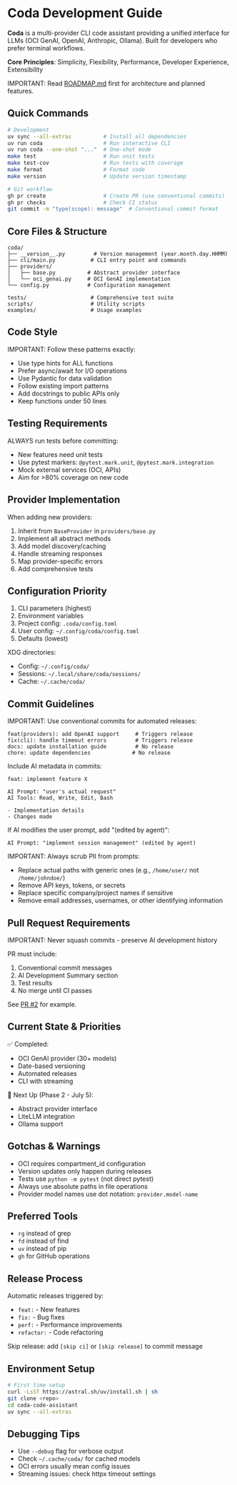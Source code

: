 # Coda Development Guide

**Coda** is a multi-provider CLI code assistant providing a unified interface for LLMs (OCI GenAI, OpenAI, Anthropic, Ollama). Built for developers who prefer terminal workflows.

**Core Principles**: Simplicity, Flexibility, Performance, Developer Experience, Extensibility

IMPORTANT: Read [ROADMAP.md](ROADMAP.md) first for architecture and planned features.

## Quick Commands

```bash
# Development
uv sync --all-extras          # Install all dependencies
uv run coda                   # Run interactive CLI
uv run coda --one-shot "..."  # One-shot mode
make test                     # Run unit tests
make test-cov                 # Run tests with coverage
make format                   # Format code
make version                  # Update version timestamp

# Git workflow
gh pr create                  # Create PR (use conventional commits)
gh pr checks                  # Check CI status
git commit -m "type(scope): message"  # Conventional commit format
```

## Core Files & Structure

```
coda/
├── __version__.py         # Version management (year.month.day.HHMM)
├── cli/main.py           # CLI entry point and commands
├── providers/
│   ├── base.py          # Abstract provider interface
│   └── oci_genai.py     # OCI GenAI implementation
└── config.py            # Configuration management

tests/                    # Comprehensive test suite
scripts/                  # Utility scripts
examples/                 # Usage examples
```

## Code Style

IMPORTANT: Follow these patterns exactly:
- Use type hints for ALL functions
- Prefer async/await for I/O operations
- Use Pydantic for data validation
- Follow existing import patterns
- Add docstrings to public APIs only
- Keep functions under 50 lines

## Testing Requirements

ALWAYS run tests before committing:
- New features need unit tests
- Use pytest markers: `@pytest.mark.unit`, `@pytest.mark.integration`
- Mock external services (OCI, APIs)
- Aim for >80% coverage on new code

## Provider Implementation

When adding new providers:
1. Inherit from `BaseProvider` in `providers/base.py`
2. Implement all abstract methods
3. Add model discovery/caching
4. Handle streaming responses
5. Map provider-specific errors
6. Add comprehensive tests

## Configuration Priority

1. CLI parameters (highest)
2. Environment variables
3. Project config: `.coda/config.toml`
4. User config: `~/.config/coda/config.toml`
5. Defaults (lowest)

XDG directories:
- Config: `~/.config/coda/`
- Sessions: `~/.local/share/coda/sessions/`
- Cache: `~/.cache/coda/`

## Commit Guidelines

IMPORTANT: Use conventional commits for automated releases:
```
feat(providers): add OpenAI support     # Triggers release
fix(cli): handle timeout errors         # Triggers release
docs: update installation guide         # No release
chore: update dependencies             # No release
```

Include AI metadata in commits:
```
feat: implement feature X

AI Prompt: "user's actual request"
AI Tools: Read, Write, Edit, Bash

- Implementation details
- Changes made
```

If AI modifies the user prompt, add "(edited by agent)":
```
AI Prompt: "implement session management" (edited by agent)
```

IMPORTANT: Always scrub PII from prompts:
- Replace actual paths with generic ones (e.g., `/home/user/` not `/home/johndoe/`)
- Remove API keys, tokens, or secrets
- Replace specific company/project names if sensitive
- Remove email addresses, usernames, or other identifying information

## Pull Request Requirements

IMPORTANT: Never squash commits - preserve AI development history

PR must include:
1. Conventional commit messages
2. AI Development Summary section
3. Test results
4. No merge until CI passes

See [PR #2](https://github.com/djvolz/coda-code-assistant/pull/2) for example.

## Current State & Priorities

✅ Completed:
- OCI GenAI provider (30+ models)
- Date-based versioning
- Automated releases
- CLI with streaming

🚧 Next Up (Phase 2 - July 5):
- Abstract provider interface
- LiteLLM integration
- Ollama support

## Gotchas & Warnings

- OCI requires compartment_id configuration
- Version updates only happen during releases
- Tests use `python -m pytest` (not direct pytest)
- Always use absolute paths in file operations
- Provider model names use dot notation: `provider.model-name`

## Preferred Tools

- `rg` instead of grep
- `fd` instead of find
- `uv` instead of pip
- `gh` for GitHub operations

## Release Process

Automatic releases triggered by:
- `feat:` - New features
- `fix:` - Bug fixes
- `perf:` - Performance improvements
- `refactor:` - Code refactoring

Skip release: add `[skip ci]` or `[skip release]` to commit message

## Environment Setup

```bash
# First time setup
curl -LsSf https://astral.sh/uv/install.sh | sh
git clone <repo>
cd coda-code-assistant
uv sync --all-extras
```

## Debugging Tips

- Use `--debug` flag for verbose output
- Check `~/.cache/coda/` for cached models
- OCI errors usually mean config issues
- Streaming issues: check httpx timeout settings